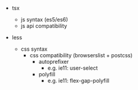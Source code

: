 * tsx
    * js syntax (es5/es6)
    * js api compatibility

* less
    * css syntax
        * css compatibility (browserslist + postcss)
            * autoprefixer 
                * e.g. ie11: user-select
            * polyfill
                * e.g. ie11: flex-gap-polyfill

